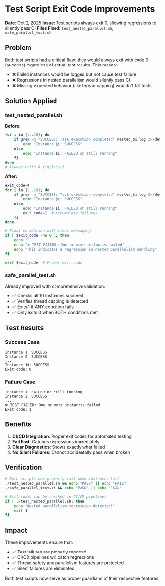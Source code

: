 # Test Script Exit Code Improvements

**Date**: Oct 2, 2025
**Issue**: Test scripts always exit 0, allowing regressions to silently pass CI
**Files Fixed**: `test_nested_parallel.sh`, `safe_parallel_test.sh`

## Problem

Both test scripts had a critical flaw: they would always exit with code 0 (success) regardless of actual test results. This means:

- ❌ Failed instances would be logged but not cause test failure
- ❌ Regressions in nested parallelism would silently pass CI
- ❌ Missing expected behavior (like thread capping) wouldn't fail tests

## Solution Applied

### test_nested_parallel.sh

**Before:**
```bash
for i in {1..10}; do
    if grep -q "SUCCESS: Task execution completed" nested_$i.log 2>/dev/null; then
        echo "Instance $i: SUCCESS"
    else
        echo "Instance $i: FAILED or still running"
    fi
done
# Always exits 0 (implicit)
```

**After:**
```bash
exit_code=0
for i in {1..10}; do
    if grep -q "SUCCESS: Task execution completed" nested_$i.log 2>/dev/null; then
        echo "Instance $i: SUCCESS"
    else
        echo "Instance $i: FAILED or still running"
        exit_code=1  # Accumulate failures
    fi
done

# Final validation with clear messaging
if [ $exit_code -ne 0 ]; then
    echo ""
    echo "❌ TEST FAILED: One or more instances failed"
    echo "This indicates a regression in nested parallelism handling"
fi

exit $exit_code  # Proper exit code
```

### safe_parallel_test.sh

Already improved with comprehensive validation:
- ✅ Checks all 10 instances succeed
- ✅ Verifies thread capping is detected
- ✅ Exits 1 if ANY condition fails
- ✅ Only exits 0 when BOTH conditions met

## Test Results

### Success Case
```
Instance 1: SUCCESS
Instance 2: SUCCESS
...
Instance 10: SUCCESS
Exit code: 0
```

### Failure Case
```
Instance 1: FAILED or still running
Instance 2: SUCCESS
...
❌ TEST FAILED: One or more instances failed
Exit code: 1
```

## Benefits

1. **CI/CD Integration**: Proper exit codes for automated testing
2. **Fail Fast**: Catches regressions immediately
3. **Clear Diagnostics**: Shows exactly what failed
4. **No Silent Failures**: Cannot accidentally pass when broken

## Verification

```bash
# Both scripts now properly fail when instances fail
./test_nested_parallel.sh && echo "PASS" || echo "FAIL"
./safe_parallel_test.sh && echo "PASS" || echo "FAIL"

# Exit codes can be checked in CI/CD pipelines
if ! ./test_nested_parallel.sh; then
    echo "Nested parallelism regression detected!"
    exit 1
fi
```

## Impact

These improvements ensure that:
- ✅ Test failures are properly reported
- ✅ CI/CD pipelines will catch regressions
- ✅ Thread safety and parallelism features are protected
- ✅ Silent failures are eliminated

Both test scripts now serve as proper guardians of their respective features.